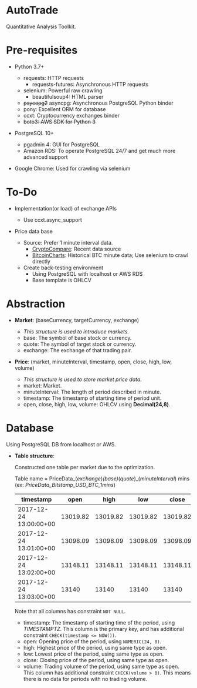 # AutoTrade

Quantitative Analysis Toolkit.

# Pre-requisites

- Python 3.7+
    - requests: HTTP requests
        - requests-futures: Asynchronous HTTP requests
    - selenium: Powerful raw crawling
        - beautifulsoup4: HTML parser
    - ~~psycopg2~~ asyncpg: Asynchronous PostgreSQL Python binder
    - pony: Excellent ORM for database
    - ccxt: Cryptocurrency exchanges binder
    - ~~boto3: AWS SDK for Python 3~~
    
- PostgreSQL 10+
    - pgadmin 4: GUI for PostgreSQL
    - Amazon RDS: To operate PostgreSQL 24/7 and get much more advanced support

- Google Chrome: Used for crawling via selenium

# To-Do

- Implementation(or load) of exchange APIs
    - Use ccxt.async_support

- Price data base
    - Source: Prefer 1 minute interval data.
        - [CryptoCompare](https://min-api.cryptocompare.com/): Recent data source
        - [BitcoinCharts](https://bitcoincharts.com/charts/bitstampUSD#rg1zig1-minzczsg2014-12-17zeg2014-12-18ztgSzm1g10zm2g25zv):
            Historical BTC minute data; Use selenium to crawl directly
    - Create back-testing environment
        - Using PostgreSQL with localhost or AWS RDS
        - Base template is OHLCV
    
# Abstraction

- **Market**: (baseCurrency, targetCurrency, exchange)
    - *This structure is used to introduce markets.*
    - base: The symbol of base stock or currency.
    - quote: The symbol of target stock or currency.
    - exchange: The exchange of that trading pair.

- **Price**: (market, minuteInterval, timestamp, open, close, high, low, volume)
    - *This structure is used to store market price data.*
    - market: Market.
    - minuteInterval: The length of period described in minute.
    - timestamp: The timestamp of starting time of period unit.
    - open, close, high, low, volume: OHLCV using **Decimal(24,8)**.

# Database

Using PostgreSQL DB from localhost or AWS.

- **Table structure**: 

    Constructed one table per market due to the optimization.

    Table name = PriceData_(*exchange*)_(*base*)_(*quote*)_(*minuteInterval*) mins
    (ex: *PriceData_Bitstamp_USD_BTC_1mins*)

    timestamp | open | high | low | close | volume
    --- | --- | --- | --- | --- | ---
    2017-12-24 13:00:00+00 | 13019.82 | 13019.82 | 13019.82 | 13019.82 | 0.05
    2017-12-24 13:01:00+00 | 13098.09 | 13098.09 | 13098.09 | 13098.09 | 0.96350729
    2017-12-24 13:02:00+00 | 13148.11 | 13148.11 | 13148.11 | 13148.11 |	0.07149971
    2017-12-24 13:03:00+00 | 13140	 | 13140 | 13140 | 13140 | 0.26503305

    
    Note that all columns has constraint `NOT NULL`.
    - timestamp: The timestamp of starting time of the period, using *TIMESTAMPTZ*. 
        This column is the primary key, and has additional constraint `CHECK(timestamp <= NOW())`.
    - open: Opening price of the period, using `NUMERIC(24, 8)`.
    - high: Highest price of the period, using same type as open.
    - low: Lowest price of the period, using same type as open.
    - close: Closing price of the period, using same type as open.
    - volume: Trading volume of the period, using same type as open.
        This column has additional constraint `CHECK(volume > 0)`.
        This means there is no data for periods with no trading volume.
